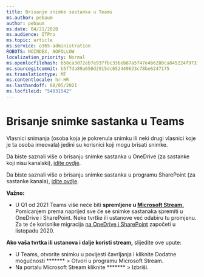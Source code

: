 ```yaml
---
title: Brisanje snimke sastanka u Teams
ms.author: pebaum
author: pebaum
ms.date: 04/21/2020
ms.audience: ITPro
ms.topic: article
ms.service: o365-administration
ROBOTS: NOINDEX, NOFOLLOW
localization_priority: Normal
ms.openlocfilehash: b58ca3d72eb7e937fbc33beb87a5f47e4b6280ca845224f973189e689c33c03c
ms.sourcegitcommit: b5f7da89a650d2915dc652449623c78be6247175
ms.translationtype: MT
ms.contentlocale: hr-HR
ms.lasthandoff: 08/05/2021
ms.locfileid: "54031542"
---
```

# <a name="delete-a-meeting-recording-in-teams"></a>Brisanje snimke sastanka u Teams

Vlasnici snimanja (osoba koja je pokrenula snimku ili neki drugi vlasnici koje je ta osoba imeovala) jedini su korisnici koji mogu brisati snimke.  

Da biste saznali više o brisanju snimke sastanka u OneDrive (za sastanke koji nisu kanalski), [idite ovdje](https://support.microsoft.com/office/21fe345a-e488-4fa7-932b-f053c1bebe8a).  

Da biste saznali više o brisanju snimke sastanka u programu SharePoint (za sastanke kanala), [idite ovdje](https://support.microsoft.com/office/71f3c90a-0d24-4d80-8b66-f88234b79a52).  

**Važno:**

- U Q1 od 2021 Teams više neće biti **spremljene u [Microsoft Stream.](https://stream.microsoft.com/)** Pomicanjem prema naprijed sve će se snimke sastanaka spremiti u OneDrive i SharePoint. Neke tvrtke ili ustanove već odabiru tu promjenu. Za te će korisnike migracija [na OneDrive i SharePoint](https://docs.microsoft.com/MicrosoftTeams/tmr-meeting-recording-change) započeti u listopadu 2020.

**Ako vaša tvrtka ili ustanova i dalje koristi stream,** slijedite ove upute:

- U Teams, otvorite snimku u povijesti čavrljanja i kliknite Dodatne mogućnosti ******* > Otvori u programu Microsoft Stream.
- Na portalu Microsoft Stream kliknite ******* > Izbriši.
